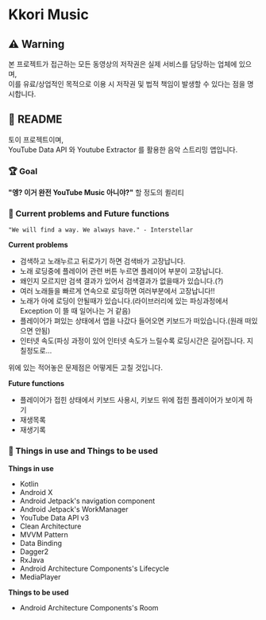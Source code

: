 # Kkori Music

## ⚠ Warning

본 프로젝트가 접근하는 모든 동영상의 저작권은 실제 서비스를 담당하는 업체에 있으며,  
이를 유료/상업적인 목적으로 이용 시 저작권 및 법적 책임이 발생할 수 있다는 점을 명시합니다.

## 📄 README

토이 프로젝트이며,  
YouTube Data API 와 Youtube Extractor 를 활용한 음악 스트리밍 앱입니다.

### 🏆 Goal

**"엥? 이거 완전 YouTube Music 아니야?"** 할 정도의 퀼리티  

### 🚧 Current problems and Future functions

```"We will find a way. We always have." - Interstellar``` 

****Current problems****  
* 검색하고 노래누르고 뒤로가기 하면 검색바가 고장납니다.
* 노래 로딩중에 플레이어 관련 버튼 누르면 플레이어 부분이 고장납니다.
* 왜인지 모르지만 검색 결과가 있어서 검색결과가 없을때가 있습니다.(?)
* 여러 노래들을 빠르게 연속으로 로딩하면 여러부분에서 고장납니다!!
* 노래가 아에 로딩이 안될때가 있습니다.(라이브러리에 있는 파싱과정에서 Exception 이 뜰 때 일어나는 거 같음)
* 플레이어가 펴있는 상태에서 앱을 나갔다 들어오면 키보드가 떠있습니다.(원래 떠있으면 안됨)
* 인터넷 속도(파싱 과정이 있어 인터넷 속도가 느릴수록 로딩시간은 길어집니다. 지칠정도로...

위에 있는 적어놓은 문제점은 어떻게든 고칠 것입니다.

****Future functions****  
* 플레이어가 접힌 상태에서 키보드 사용시, 키보드 위에 접힌 플레이어가 보이게 하기
* 재생목록
* 재생기록

### 🚀 Things in use and Things to be used

****Things in use****  
* Kotlin
* Android X
* Android Jetpack's navigation component
* Android Jetpack's WorkManager
* YouTube Data API v3
* Clean Architecture
* MVVM Pattern
* Data Binding
* Dagger2
* RxJava
* Android Architecture Components's Lifecycle
* MediaPlayer

****Things to be used****  
* Android Architecture Components's Room